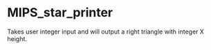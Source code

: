 MIPS_star_printer
=================
Takes user integer input and will output a right triangle with integer X height. 
